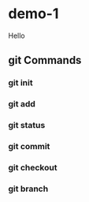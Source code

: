 # demo-1

Hello

## git Commands

### git init
### git add 
### git status 
### git commit 
### git checkout 
### git branch
 